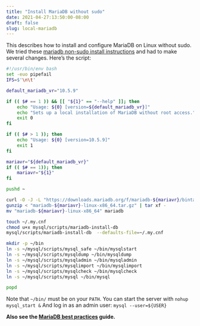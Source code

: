 ```yaml
---
title: "Install MariaDB without sudo"
date: 2021-04-27:13:50:00-08:00
draft: false
slug: local-mariadb
---
```


This describes how to install and configure MariaDB on Linux without sudo. We tried these
[mariadb non-sudo install instructions](https://mariadb.com/kb/en/installing-mariadb-binary-tarballs/#installing-mariadb-as-not-root-in-any-directory)
and had to make several changes. Here’s the script:

```bash
#!/usr/bin/env bash
set -euo pipefail
IFS=$'\n\t'

default_mariadb_vr="10.5.9"

if (( $# == 1 )) && [[ "${1}" == "--help" ]]; then
	echo "Usage: ${0} [version=${default_mariadb_vr}]"
	echo "Sets up a local installation of MariaDB without root access."
	exit 0
fi

if (( $# > 1 )); then
	echo "Usage: ${0} [version=10.5.9]"
	exit 1
fi

mariavr="${default_mariadb_vr}"
if (( $# == 1)); then
	mariavr="${1}"
fi

pushd ~

curl -O -J -L "https://downloads.mariadb.org/f/mariadb-${mariavr}/bintar-linux-x86_64/mariadb-${mariavr}-linux-x86_64.tar.gz/from/https%3A//ftp.osuosl.org/pub/mariadb/?serve"
gunzip < "mariadb-${mariavr}-linux-x86_64.tar.gz" | tar xf -
mv "mariadb-${mariavr}-linux-x86_64" mariadb

touch ~/.my.cnf
chmod u+x mysql/scripts/mariadb-install-db
mysql/scripts/mariadb-install-db  --defaults-file=~/.my.cnf

mkdir -p ~/bin
ln -s ~/mysql/scripts/mysql_safe ~/bin/mysqlstart
ln -s ~/mysql/scripts/mysqldump ~/bin/mysqldump
ln -s ~/mysql/scripts/mysqladmin ~/bin/mysqladmin
ln -s ~/mysql/scripts/mysqlimport ~/bin/mysqlimport
ln -s ~/mysql/scripts/mysqlcheck ~/bin/mysqlcheck
ln -s ~/mysql/scripts/mysql ~/bin/mysql

popd
```

Note that `~/bin/` must be on your `PATH`.
You can start the server with `nohup mysql_start &`
And log in as an admin user: `mysql --user=${USER}`

**Also see the [MariaDB best practices](https://dmyersturnbull.github.io/mariadb-best-practices) guide.**

